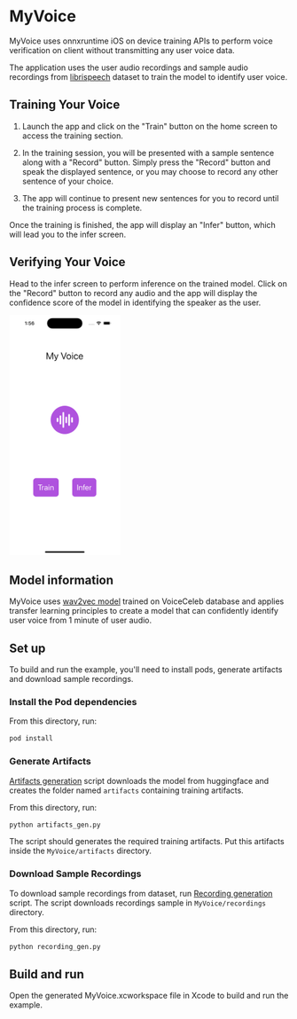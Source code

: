 # MyVoice
MyVoice uses onnxruntime iOS on device training APIs to perform voice verification on client without transmitting any user voice data.

The application uses the user audio recordings and sample audio recordings from [librispeech](https://huggingface.co/datasets/librispeech_asr) dataset to train the model to identify user voice. 

## Training Your Voice

1. Launch the app and click on the "Train" button on the home screen to access the training section.

2. In the training session, you will be presented with a sample sentence along with a "Record" button. Simply press the "Record" button and speak the displayed sentence, or you may choose to record any other sentence of your choice.

3. The app will continue to present new sentences for you to record until the training process is complete. 

Once the training is finished, the app will display an "Infer" button, which will lead you to the infer screen.

## Verifying Your Voice
Head to the infer screen to perform inference on the trained model. Click on the "Record" button to record any audio and the app will display the confidence score of the model in identifying the speaker as the user.


<img src="./screenshot.png" width="200" />

## Model information

MyVoice uses [wav2vec model](https://huggingface.co/superb/wav2vec2-base-superb-sid) trained on VoiceCeleb database and applies transfer learning principles to create a model that can confidently identify user voice from 1 minute of user audio.

## Set up
To build and run the example, you'll need to install pods, generate artifacts and download sample recordings.

### Install the Pod dependencies

From this directory, run:

```bash
pod install
```

### Generate Artifacts
[Artifacts generation](./artifacts_gen.py) script downloads the model from huggingface and creates the folder named `artifacts` containing training artifacts. 

From this directory, run:

```bash
python artifacts_gen.py
```

The script should generates the required training artifacts. Put this artifacts inside the `MyVoice/artifacts` directory.



### Download Sample Recordings
To download sample recordings from dataset, run [Recording generation](./recording_gen.py) script. The script downloads recordings sample in `MyVoice/recordings` directory. 

From this directory, run:

```bash
python recording_gen.py
```

## Build and run

Open the generated MyVoice.xcworkspace file in Xcode to build and run the example.